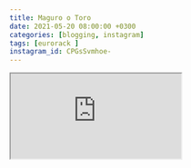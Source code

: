 ```yaml
---
title: Maguro o Toro 
date: 2021-05-20 08:00:00 +0300
categories: [blogging, instagram]
tags: [eurorack ]
instagram_id: CPGsSvmhoe-
---
```


<div class="embed-responsive embed-responsive-16by9" >
    <iframe class="embed-responsive-item"  src="https://www.youtube.com/embed/{{ page.youtube_id }}"></iframe>
</div>
